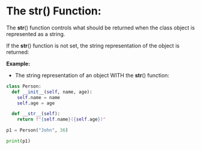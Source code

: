 # The __str__() Function:
The __str__() function controls what should be returned when the class object is represented as a string.

If the __str__() function is not set, the string representation of the object is returned:

**Example:**
* The string representation of an object WITH the __str__() function:
```python
class Person:
  def __init__(self, name, age):
    self.name = name
    self.age = age

  def __str__(self):
    return f"{self.name}({self.age})"

p1 = Person("John", 36)

print(p1)
```